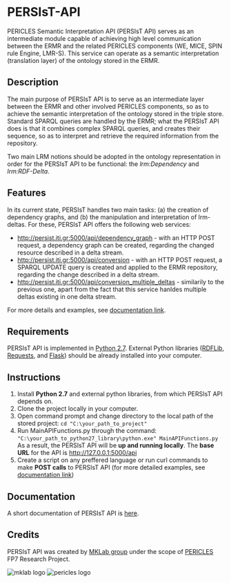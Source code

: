 # PERSIsT-API
PERICLES Semantic Interpretation API (PERSIsT API) serves as an intermediate module capable of achieving high level communication between the ERMR and the related PERICLES components (WE, MICE, SPIN rule Engine, LMR-S). This service can operate as a semantic interpretation (translation layer) of the ontology stored in the ERMR.

Description
-------------
The main purpose of PERSIsT API is to serve as an intermediate layer between the ERMR and other involved PERICLES components, so as to achieve the semantic interpretation of the ontology stored in the triple store. Standard SPARQL queries are handled by the ERMR; what the PERSIsT API does is that it combines complex SPARQL queries, and creates their sequence, so as to interpret and retrieve the required information from the repository. 

Two main LRM notions should be adopted in the ontology representation in order for the PERSIsT API to be functional: the *lrm:Dependency* and *lrm:RDF-Delta*. 

Features
-----------
In its current state, PERSIsT handles two main tasks: (a) the creation of dependency graphs, and (b) the manipulation and interpretation of lrm-deltas. For these, PERSIsT API offers the following web services:
* http://persist.iti.gr:5000/api/dependency_graph - with an HTTP POST request, a dependency graph can be created, regarding the changed resource described in a delta stream. 
* http://persist.iti.gr:5000/api/conversion - with an HTTP POST request, a SPARQL UPDATE query is created and applied to the ERMR repository, regarding the change described in a delta stream. 
* http://persist.iti.gr:5000/api/conversion_multiple_deltas - similarily to the previous one, apart from the fact that this service hanldes multiple deltas existing in one delta stream. 

For more details and examples, see [documentation link](https://goo.gl/jPY0zU).

Requirements
---------------
PERSIsT API is implemented in [Python 2.7](https://www.python.org/download/releases/2.7/).
External Python libraries ([RDFLib](http://rdflib.readthedocs.io/en/stable/gettingstarted.html), [Requests](http://docs.python-requests.org/en/master/), and [Flask](http://flask.pocoo.org/)) should be already installed into your computer. 

Instructions
--------------
1. Install **Python 2.7** and external python libraries, from which PERSIsT API depends on.
2. Clone the project locally in your computer.
3. Open command prompt and change directory to the local path of the stored project:
    ``` cd "C:\your_path_to_project" ```
4. Run MainAPIFunctions.py through the command:
    ``` "C:\your_path_to_python27_library\python.exe" MainAPIFunctions.py ``` 
    As a result, the PERSIsT API will be **up and running locally**. The **base URL** for the API is http://127.0.0.1:5000/api
5. Create a script on any preffered language or run curl commands to make **POST calls** to PERSIsT API (for more detailed examples, see [documentation link](https://goo.gl/jPY0zU))  


Documentation
--------------
A short documentation of PERSIsT API is [here](https://goo.gl/jPY0zU).

Credits
-------------
PERSIsT API was created by <a href="http://mklab.iti.gr/" target="_blank">MKLab group</a> under the scope of <a href="http://pericles-project.eu/" target="_blank">PERICLES</a> FP7 Research Project.

![mklab logo](http://mklab.iti.gr/prophet/_static/mklab_logo.png)  ![pericles logo](http://mklab.iti.gr/prophet/_static/pericles_logo.png)

